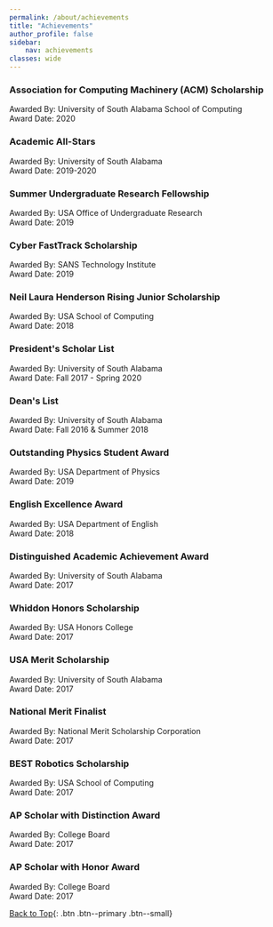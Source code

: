 ```yaml
---
permalink: /about/achievements
title: "Achievements"
author_profile: false
sidebar:
    nav: achievements
classes: wide
---
```


### Association for Computing Machinery (ACM) Scholarship

Awarded By: University of South Alabama School of Computing\
Award Date: 2020

### Academic All-Stars

Awarded By: University of South Alabama\
Award Date: 2019-2020

### Summer Undergraduate Research Fellowship

Awarded By: USA Office of Undergraduate Research\
Award Date: 2019

### Cyber FastTrack Scholarship

Awarded By: SANS Technology Institute\
Award Date: 2019

### Neil Laura Henderson Rising Junior Scholarship

Awarded By: USA School of Computing\
Award Date: 2018

### President's Scholar List

Awarded By: University of South Alabama\
Award Date: Fall 2017 - Spring 2020

### Dean's List

Awarded By: University of South Alabama\
Award Date: Fall 2016 & Summer 2018

### Outstanding Physics Student Award

Awarded By: USA Department of Physics\
Award Date: 2019

### English Excellence Award

Awarded By: USA Department of English\
Award Date: 2018

### Distinguished Academic Achievement Award

Awarded By: University of South Alabama\
Award Date: 2017

### Whiddon Honors Scholarship

Awarded By: USA Honors College\
Award Date: 2017

### USA Merit Scholarship

Awarded By: University of South Alabama\
Award Date: 2017

### National Merit Finalist

Awarded By: National Merit Scholarship Corporation\
Award Date: 2017

### BEST Robotics Scholarship

Awarded By: USA School of Computing\
Award Date: 2017

### AP Scholar with Distinction Award

Awarded By: College Board\
Award Date: 2017

### AP Scholar with Honor Award

Awarded By: College Board\
Award Date: 2017

[Back to Top](#top){: .btn .btn--primary .btn--small}